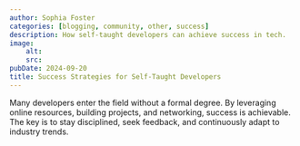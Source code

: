 ```yaml
---
author: Sophia Foster
categories: [blogging, community, other, success]
description: How self-taught developers can achieve success in tech.
image:
    alt: 
    src: 
pubDate: 2024-09-20
title: Success Strategies for Self-Taught Developers
---
```


Many developers enter the field without a formal degree. By leveraging online resources, building projects, and networking, success is achievable. The key is to stay disciplined, seek feedback, and continuously adapt to industry trends.
